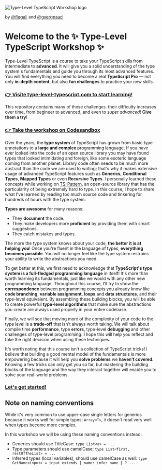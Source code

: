 

![Type-Level TypeScript Workshop logo](https://user-images.githubusercontent.com/9265418/194100467-b457d9da-0771-40b2-a822-786b1c150b5a.png)



by [@flegall](https://twitter.com/flornt) and [@gvergnaud](https://twitter.com/GabrielVergnaud)



# Welcome to the ✨ Type-Level TypeScript Workshop ✨



Type-Level TypeScript is a course to take your TypeScript skills from intermediate to **advanced**. It will give you a solid understanding of the type system's fundamentals and guide you through its most advanced features. You will find everything you need to become a real **TypeScript Pro** — not only **in-depth content**, but also **fun challenges** to practice your new skills.

### [👉 Visite type-level-typescript.com to start learning!](https://type-level-typescript.com)

This repository contains many of these challenges. their difficulty increases over time, from begineer to advanced, and even to *super advanced*! **Give them a try!**

### [👉 Take the workshop on Codesandbox](https://codesandbox.io/s/github/gvergnaud/type-level-typescript-workshop?file=/00-introduction/exercises.ts)

Over the years, the **type system** of TypeScript has grown from basic type annotations to a **large and complex** programming language. If you have ever looked into the code of an open source library you may have found types that looked intimidating and foreign, like some esoteric language coming from another planet. Library code often needs to be much more abstract than the code we are used to writing; that's why it makes extensive usage of advanced TypeScript features such as **Generics**, **Conditional Types**, **Mapped Types** or even **Recursive Types**. I personally learned these concepts while working on [TS-Pattern](https://github.com/gvergnaud/ts-pattern), an open-source library that has the particularity of being extremely hard to type. In this course, I hope to share what I've learned by reading too much source code and tinkering for hundreds of hours with the type system.

**Types are awesome** for many reasons:

- They **document** the code.
- They make developers more **proficient** by providing them with smart suggestions.
- They catch mistakes and typos.

The more the type system knows about your code, **the better it is at helping you**! Once you're fluent in the language of types, **everything becomes possible**. You will no longer feel like the type system restrains your ability to write the abstractions you need.

To get better at this, we first need to acknowledge that **TypeScript's type system is a full-fledged programming language** in itself! It's more than worth learning its fundamentals, just like we would with any other new programming language. Throughout this course, I'll try to show the **correspondence** between programming concepts you already know like **code branching**, **variable assignment**, **loops** and **data structures**, and their type-level equivalent. By assembling these building blocks, you will be able to create powerful **type-level algorithms** that make sure the abstractions you create are always used properly in your entire codebase.

Finally, we will see that moving more of the complexity of your code to the type level is a **trade-off** that isn't always worth taking. We will talk about compile time **performance**, type **errors**, type-level **debugging** and other challenges of type-level programming. I hope this will help you reflect and take the right decision when using these techniques.

It's worth noting that this course isn't a collection of TypeScript tricks! I believe that building a good mental model of the fundamentals is more empowering because it will help you **solve problems** we **haven't covered**. Knowing a few tricks can only get you so far, but mastering the building blocks of the language and the way they interact together will enable you to solve your real-world problems.

### [Let's get started!](https://codesandbox.io/s/github/gvergnaud/type-level-typescript-workshop?file=/00-introduction/exercises.ts)

## Note on naming conventions

While it's very common to use upper-case single letters for generics because it works well for simple types: `Array<T>`, it doesn't read very well when types become more complex.

In this workshop we will be using these naming conventions instead:

- Generics should use TitleCase: `type List<a> = ...`
- Type parameters should use camelCase: `type List<first, restOfTheList> = ...`
- Inferred types (local variables), should use camelCase as well: `type GetName<input> = input extends { name: infer name } ? ...`

